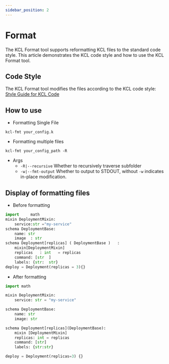 ```yaml
---
sidebar_position: 2
---
```


# Format

The KCL Format tool supports reformatting KCL files to the standard code style. This article demonstrates the KCL code style and how to use the KCL Format tool.

## Code Style

The KCL Format tool modifies the files according to the KCL code style: [Style Guide for KCL Code](/docs/reference/lang/spec/codestyle)

## How to use

* Formatting Single File

```text
kcl-fmt your_config.k
```

* Formatting multiple files

```text
kcl-fmt your_config_path -R
```

* Args
  * `-R|--recursive` Whether to recursively traverse subfolder
  * `-w|--fmt-output` Whether to output to STDOUT, without `-w` indicates in-place modification.

## Display of formatting files

* Before formatting

```py
import     math
mixin DeploymentMixin:
    service:str ="my-service"
schema DeploymentBase:
    name: str
    image  : str
schema Deployment[replicas] ( DeploymentBase )   :
    mixin[DeploymentMixin]
    replicas   : int   = replicas
    command: [str  ]
    labels: {str:  str}
deploy = Deployment(replicas = 3){}
```

* After formatting

```py
import math

mixin DeploymentMixin:
    service: str = "my-service"

schema DeploymentBase:
    name: str
    image: str

schema Deployment[replicas](DeploymentBase):
    mixin [DeploymentMixin]
    replicas: int = replicas
    command: [str]
    labels: {str:str}

deploy = Deployment(replicas=3) {}

```
